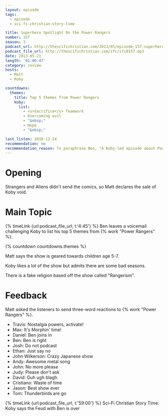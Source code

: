```yaml
---
layout: episode
tags:
  - episode
  - sci-fi-christian-story-time

title: Superhero Spotlight On the Power Rangers
number: 157
season: 3
podcast_url: http://thescifichristian.com/2013/05/episode-157-superhero-spotlight-on-the-power-rangers/
podcast_file_url: http://thescifichristian.com/sfc/sfc0157.mp3
date: 2013-05-21
length: '01:00:47'
category: review
hosts:
  - Matt
  - Koby

countdowns:
  themes:
    title: Top 5 themes from Power Rangers
    koby:
      list:
        - <s>Sacrifice</s> Teamwork
        - Overcoming evil
        - "&nbsp;"
        - Hope
        - "&nbsp;"

last_listen: 2018-12-24
recommendation: no
recommendation_reason: To paraphrase Ben, "A Koby-led episode about Power Rangers, what could go wrong."
---
```

# Opening
Strangers and Aliens didn't send the comics, so Matt declares the sale of Koby void. 



# Main Topic
{% timeLink {url:podcast_file_url, t:'4:45'} %} Ben leaves a voicemail challenging Koby to list his top 5 themes from {% work "Power Rangers" %}.

{% countdown countdowns.themes %}

Matt says the show is geared towards children age 5-7.

Koby likes a lot of the show but admits there are some bad seasons. 

There is a fake religion based off the show called "Rangerism". 



# Feedback
Matt asked the listeners to send three-word reactions to {% work "Power Rangers" %}.
- Travis: Nostalgia powers, activate!
- Max: It's Morphin' time!
- Daniel: Ben joins in
- Ben: Ben is right
- Josh: Do not podcast
- Ethan: Just say no
- John Wilkerson: Crazy Japanese show
- Andy: Awesome metal song
- John: No more please
- Judy: Please don't ask
- David: Guh ugh blagh 
- Cristiano: Waste of time 
- Jason: Best show ever
- Tom: Thunderbirds are go

{% timeLink {url:podcast_file_url, t:'59:00'} %} Sci-Fi Christian Story Time: Koby says the Feud with Ben is over